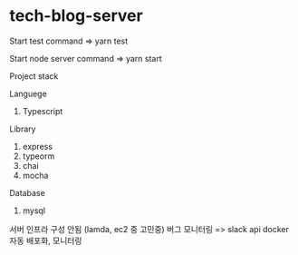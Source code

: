 # tech-blog-server

Start test command
=> yarn test

Start node server command
=> yarn start

Project stack

Languege
1. Typescript

Library
1. express
2. typeorm
3. chai
4. mocha

Database
1. mysql

서버 인프라 구성 안됨 (lamda, ec2 중 고민중)
버그 모니터링 => slack api
docker 자동 배포화, 모니터링
